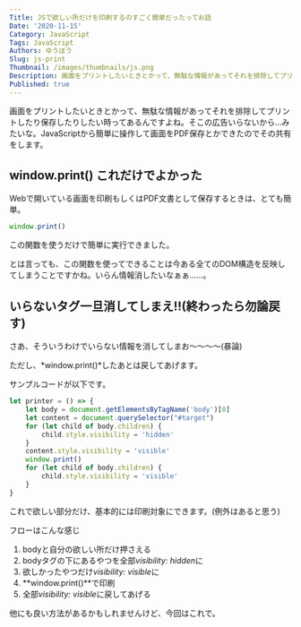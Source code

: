 ```yaml
---
Title: JSで欲しい所だけを印刷するのすごく簡単だったってお話
Date: '2020-11-15'
Category: JavaScript
Tags: JavaScript
Authors: ゆうぼう
Slug: js-print
Thumbnail: /images/thumbnails/js.png
Description: 画面をプリントしたいときとかって、無駄な情報があってそれを排除してプリントしたり保存したりしたい時ってあるんですよね。そこの広告いらないから...みたいな。JavaScriptから簡単に操作して画面をPDF保存とかできたのでその共有をします。
Published: true
---
```


画面をプリントしたいときとかって、無駄な情報があってそれを排除してプリントしたり保存したりしたい時ってあるんですよね。そこの広告いらないから...みたいな。JavaScriptから簡単に操作して画面をPDF保存とかできたのでその共有をします。

## window.print() これだけでよかった

Webで開いている画面を印刷もしくはPDF文書として保存するときは、とても簡単。

~~~js
window.print()
~~~

この関数を使うだけで簡単に実行できました。

とは言っても、この関数を使ってできることは今ある全てのDOM構造を反映してしまうことですかね。いらん情報消したいなぁぁ......。

## いらないタグ一旦消してしまえ!!(終わったら勿論戻す)

さあ、そういうわけでいらない情報を消してしまお〜〜〜〜(暴論)

ただし、*window.print()*したあとは戻してあげます。

サンプルコードが以下です。

~~~js
let printer = () => {
    let body = document.getElementsByTagName('body')[0]
    let content = document.querySelector("#target")
    for (let child of body.children) {
        child.style.visibility = 'hidden'
    }
    content.style.visibility = 'visible'
    window.print()
    for (let child of body.children) {
        child.style.visibility = 'visible'
    }
}
~~~

これで欲しい部分だけ、基本的には印刷対象にできます。(例外はあると思う)

フローはこんな感じ

1. bodyと自分の欲しい所だけ押さえる
2. bodyタグの下にあるやつを全部*visibility: hidden*に
3. 欲しかったやつだけ*visibility: visible*に
4. **window.print()**で印刷
5. 全部*visibility: visible*に戻してあげる

他にも良い方法があるかもしれませんけど、今回はこれで。
